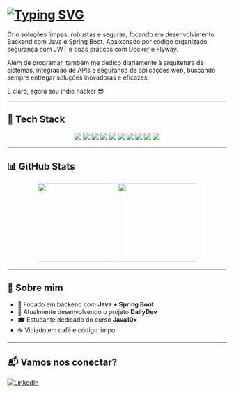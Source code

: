 # <a href="https://git.io/typing-svg"><img src="https://readme-typing-svg.demolab.com?font=Fira+Code&pause=1000&color=C2EBF7&width=435&lines=Ol%C3%A1%2C+eu+sou+o+Matheus+Yuri!%F0%9F%91%8B" alt="Typing SVG" /></a>

Crio soluções limpas, robustas e seguras, focando em desenvolvimento Backend com Java e Spring Boot. Apaixonado por código organizado, segurança com JWT e boas práticas com Docker e Flyway.

Além de programar, também me dedico diariamente à arquitetura de sistemas, integração de APIs e segurança de aplicações web, buscando sempre entregar soluções inovadoras e eficazes.

E claro, agora sou indie hacker 😎

---

## 🚀 Tech Stack

<div align="center">
  <!-- Backend -->
  <img src="https://img.shields.io/badge/Java-ED8B00?style=for-the-badge&logo=java&logoColor=white"/>
  <img src="https://img.shields.io/badge/Spring_Boot-6DB33F?style=for-the-badge&logo=spring-boot&logoColor=white"/>
  <img src="https://img.shields.io/badge/Spring_Security-6DB33F?style=for-the-badge&logo=spring-security&logoColor=white"/>
  <img src="https://img.shields.io/badge/JWT-000000?style=for-the-badge&logo=jsonwebtokens&logoColor=white"/>

  <!-- DevOps / Infra -->
  <img src="https://img.shields.io/badge/Docker-2496ED?style=for-the-badge&logo=docker&logoColor=white"/>
  <img src="https://img.shields.io/badge/Flyway-CC0000?style=for-the-badge&logo=flyway&logoColor=white"/>

  <!-- DB -->
  <img src="https://img.shields.io/badge/PostgreSQL-336791?style=for-the-badge&logo=postgresql&logoColor=white"/>

  <!-- Outras -->
  <img src="https://img.shields.io/badge/Git-F05032?style=for-the-badge&logo=git&logoColor=white"/>
  <img src="https://img.shields.io/badge/Maven-C71A36?style=for-the-badge&logo=apachemaven&logoColor=white"/>
  <img src="https://img.shields.io/badge/IntelliJ_IDEA-000000?style=for-the-badge&logo=intellijidea&logoColor=white"/>
</div>

---

## 📊 GitHub Stats

<div align="center">
  <img height="180em" src="https://github-readme-stats.vercel.app/api?username=MatheusYurirs&show_icons=true&theme=tokyonight&count_private=true"/>
  <img height="180em" src="https://github-readme-stats.vercel.app/api/top-langs/?username=MatheusYurirs&layout=compact&theme=tokyonight"/>
</div>

---

## 💬 Sobre mim

- 🌟 Focado em backend com **Java + Spring Boot**
- 🚀 Atualmente desenvolvendo o projeto **DailyDev**
- 🎓 Estudante dedicado do curso **Java10x**
- ☕ Viciado em café e código limpo

---

## 📬 Vamos nos conectar?

[![LinkedIn](https://img.shields.io/badge/-LinkedIn-0A66C2?style=for-the-badge&logo=linkedin&logoColor=white)](https://www.linkedin.com/in/matheus-yuri-silva/)

